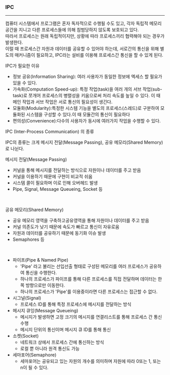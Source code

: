 ### IPC
---
컴퓨터 시스템에서 프로그램은 혼자 독자적으로 수행될 수도 있고, 각자 독립적 메모리 공간을 지니고 다른 프로세스들에 의해 침범당하지 않도록 보호되고 있다. <br>
따라서 프로세스는 원래 독립적이지만, 상황에 따라 프로세스끼리 협력해야 되는 경우가 발생한다. <br>
이럴 때 프로세스간 자원과 데이터를 공유할 수 있어야 하는데, 서로간의 통신을 위해 별도의 매커니즘이 필요하고, IPC라는 설비를 이용해 프로세스간 통신을 할 수 있게 된다. <br>

IPC가 필요한 이유
- 정보 공유(Information Sharing): 여러 사용자가 동일한 정보에 엑세스 할 필요가 있을 수 있다.
- 가속화(Computation Speed-up): 특정 작업(task)을 여러 개의 서브 작업(sub-task)로 쪼개어 프로세스의 병렬성을 키움으로써 처리 속도를 높일 수 있다. 이 때 메인 작업과 서브 작업은 서로 통신의 필요성이 생긴다.
- 모듈화(Modularity):특정한 시스템 기능을 별도의 프로세스(스레드)로 구분하여 모듈화된 시스템을 구성할 수 있다.이 때 모듈간의 통신이 필요하다
- 편의성(Convenience):다수의 사용자가 동시에 여러가지 작업을 수행할 수 있다.

IPC (Inter-Process Communication) 의 종류

IPC의 종류는 크게 메시지 전달(Message Passing), 공유 메모리(Shared Memory)로 나뉜다.

메시지 전달(Message Passing)
- 커널을 통해 메시지를 전달하는 방식으로 자원이나 데이터를 주고 받음
- 커널을 이용하기 때문에 구현이 비교적 쉬움
- 시스템 콜이 필요하며 이로 인해 오버헤드 발생
- Pipe, Signal, Message Queueing, Socket 등
<br>

공유 메모리(Shared Memory)
- 공유 메모리 영역을 구축하고공유영역을 통해 자원이나 데이터를 주고 받음
- 커널 의존도가 낮기 때문에 속도가 빠르고 통신이 자유로움
- 자원과 데이터를 공유하기 때문에 동기화 이슈 발생
- Semaphores 등
<br>

- 파이프(Pipe & Named Pipe)
  - 'Pipe' 라고 불리는 선입선출 형태로 구성된 메모리를 여러 프로세스가 공유하여 통신을 수행한다.
  - 하나의 프로세스가 파이프를 통해 다른 프로세스를 직접 전달하며 데이터는 한 쪽 방향으로만 이동한다.
  - 하나의 프로세스가 'Pipe'를 이용중이라면 다른 프로세스는 접근할 수 없다.
- 시그널(Signal)
  - 프로세스 ID를 통해 특정 프로세스에 메시지를 전달하는 방식
- 메시지 큐잉(Message Queueing)
  - 메시지가 발생하면 고정 크기의 메시지를 연결리스트를 통해 프로세스 간 통신 수행
  - 메시지 단위의 통신이며 메시지 큐 ID를 통해 통신
- 소켓(Socket)
  - 네트워크 상에서 프로세스 간에 통신하는 방식
  - 로컬 뿐 아니라 원격 통신도 가능
- 세마포어(Semaphore)
  - 세마포어는 공유되고 있는 자원의 개수를 의미하며 자원에 따라 0또는 1, 또는 n이 될 수 있다.
